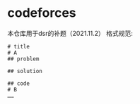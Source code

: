 # codeforces

本仓库用于dsr的补题（2021.11.2）
格式规范:
```
# title
# A
## problem

## solution

## code
# B
……
```
